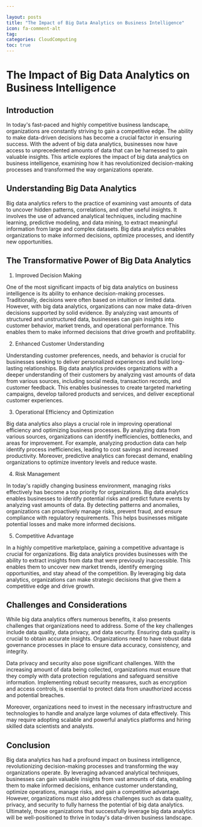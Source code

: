 ```yaml
---

layout: posts
title: "The Impact of Big Data Analytics on Business Intelligence"
icon: fa-comment-alt
tag:      
categories: CloudComputing
toc: true
---
```




# The Impact of Big Data Analytics on Business Intelligence

## Introduction

In today's fast-paced and highly competitive business landscape, organizations are constantly striving to gain a competitive edge. The ability to make data-driven decisions has become a crucial factor in ensuring success. With the advent of big data analytics, businesses now have access to unprecedented amounts of data that can be harnessed to gain valuable insights. This article explores the impact of big data analytics on business intelligence, examining how it has revolutionized decision-making processes and transformed the way organizations operate.

## Understanding Big Data Analytics

Big data analytics refers to the practice of examining vast amounts of data to uncover hidden patterns, correlations, and other useful insights. It involves the use of advanced analytical techniques, including machine learning, predictive modeling, and data mining, to extract meaningful information from large and complex datasets. Big data analytics enables organizations to make informed decisions, optimize processes, and identify new opportunities.

## The Transformative Power of Big Data Analytics

1. Improved Decision Making

One of the most significant impacts of big data analytics on business intelligence is its ability to enhance decision-making processes. Traditionally, decisions were often based on intuition or limited data. However, with big data analytics, organizations can now make data-driven decisions supported by solid evidence. By analyzing vast amounts of structured and unstructured data, businesses can gain insights into customer behavior, market trends, and operational performance. This enables them to make informed decisions that drive growth and profitability.

2. Enhanced Customer Understanding

Understanding customer preferences, needs, and behavior is crucial for businesses seeking to deliver personalized experiences and build long-lasting relationships. Big data analytics provides organizations with a deeper understanding of their customers by analyzing vast amounts of data from various sources, including social media, transaction records, and customer feedback. This enables businesses to create targeted marketing campaigns, develop tailored products and services, and deliver exceptional customer experiences.

3. Operational Efficiency and Optimization

Big data analytics also plays a crucial role in improving operational efficiency and optimizing business processes. By analyzing data from various sources, organizations can identify inefficiencies, bottlenecks, and areas for improvement. For example, analyzing production data can help identify process inefficiencies, leading to cost savings and increased productivity. Moreover, predictive analytics can forecast demand, enabling organizations to optimize inventory levels and reduce waste.

4. Risk Management

In today's rapidly changing business environment, managing risks effectively has become a top priority for organizations. Big data analytics enables businesses to identify potential risks and predict future events by analyzing vast amounts of data. By detecting patterns and anomalies, organizations can proactively manage risks, prevent fraud, and ensure compliance with regulatory requirements. This helps businesses mitigate potential losses and make more informed decisions.

5. Competitive Advantage

In a highly competitive marketplace, gaining a competitive advantage is crucial for organizations. Big data analytics provides businesses with the ability to extract insights from data that were previously inaccessible. This enables them to uncover new market trends, identify emerging opportunities, and stay ahead of the competition. By leveraging big data analytics, organizations can make strategic decisions that give them a competitive edge and drive growth.

## Challenges and Considerations

While big data analytics offers numerous benefits, it also presents challenges that organizations need to address. Some of the key challenges include data quality, data privacy, and data security. Ensuring data quality is crucial to obtain accurate insights. Organizations need to have robust data governance processes in place to ensure data accuracy, consistency, and integrity.

Data privacy and security also pose significant challenges. With the increasing amount of data being collected, organizations must ensure that they comply with data protection regulations and safeguard sensitive information. Implementing robust security measures, such as encryption and access controls, is essential to protect data from unauthorized access and potential breaches.

Moreover, organizations need to invest in the necessary infrastructure and technologies to handle and analyze large volumes of data effectively. This may require adopting scalable and powerful analytics platforms and hiring skilled data scientists and analysts.

## Conclusion

Big data analytics has had a profound impact on business intelligence, revolutionizing decision-making processes and transforming the way organizations operate. By leveraging advanced analytical techniques, businesses can gain valuable insights from vast amounts of data, enabling them to make informed decisions, enhance customer understanding, optimize operations, manage risks, and gain a competitive advantage. However, organizations must also address challenges such as data quality, privacy, and security to fully harness the potential of big data analytics. Ultimately, those organizations that successfully leverage big data analytics will be well-positioned to thrive in today's data-driven business landscape.